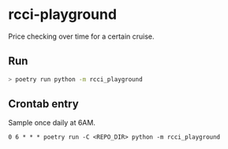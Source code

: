 # rcci-playground

Price checking over time for a certain cruise.

## Run

```sh
> poetry run python -m rcci_playground
```

## Crontab entry

Sample once daily at 6AM.

```
0 6 * * * poetry run -C <REPO_DIR> python -m rcci_playground
```